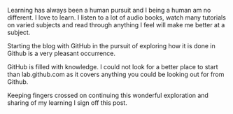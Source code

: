 Learning has always been a human pursuit and I being a human am no different. I love to learn. I listen to a lot of audio books, watch many tutorials on varied subjects and read through anything I feel will make me better at a subject.

Starting the blog with GitHub in the pursuit of exploring how it is done in Github is a very pleasant occurrence. 

GitHub is filled with knowledge. I could not look for a better place to start than lab.github.com as it covers anything you could be looking out for from Github.

Keeping fingers crossed on continuing this wonderful exploration and sharing of my learning I sign off this post.
